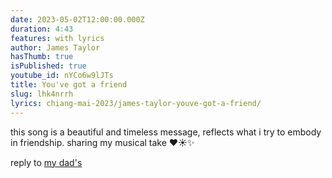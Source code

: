 ```yaml
---
date: 2023-05-02T12:00:00.000Z
duration: 4:43
features: with lyrics
author: James Taylor
hasThumb: true
isPublished: true
youtube_id: nYCo6w9lJTs
title: You've got a friend
slug: lhk4nrrh
lyrics: chiang-mai-2023/james-taylor-youve-got-a-friend/
---
```

this song is a beautiful and timeless message, reflects what i try to embody in friendship. sharing my musical take ❤️☀️✨

reply to [my dad's](https://www.youtube.com/watch?v=r5mcFWGpAG0)